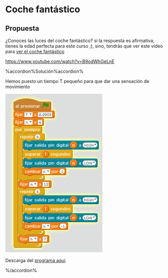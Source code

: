
# Coche fantástico

## Propuesta

¿Conoces las luces del coche fantástico? si la respuesta es afirmativa, tienes la edad perfecta para este curso ;), sino, tendrás que ver este vídeo para [ver el coche fantástico](https://www.youtube.com/watch?v=oNeQi8-PXAU)

https://www.youtube.com/watch?v=B9odWhGeLnE

%accordion%Solución%accordion%



Hemos puesto un tiempo T pequeño para que dar una sensación de movimiento

<img src="img/cochefantastico.png" width="303" height="495" />

Descarga del [programa aquí](http://aularagon.catedu.es/materialesaularagon2013/arduino/M3/cochefantanstico.sb2).

%/accordion%

